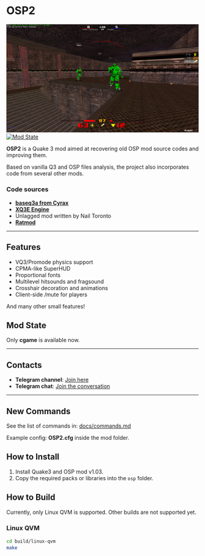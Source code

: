 # OSP2

![OSP2 Screenshot](https://github.com/snems/OSP2/blob/master/docs/shot.jpg?raw=true)  
[![Mod State](https://img.shields.io/badge/Mod%20State-Development-yellow)](https://github.com/snems/OSP2)

**OSP2** is a Quake 3 mod aimed at recovering old OSP mod source codes and improving them.

Based on vanilla Q3 and OSP files analysis, the project also incorporates code from several other mods.

### Code sources

- **[baseq3a from Cyrax](https://github.com/ec-/baseq3a)**
- **[XQ3E Engine](https://github.com/xq3e/engine)**
- Unlagged mod written by Nail Toronto
- **[Ratmod](https://github.com/rdntcntrl/ratoa_gamecode)**

---

## Features

- VQ3/Promode physics support
- CPMA-like SuperHUD
- Proportional fonts
- Multilevel hitsounds and fragsound
- Crosshair decoration and animations
- Client-side /mute for players

And many other small features!

## Mod State
Only **cgame** is available now.

---

## Contacts

- **Telegram channel**: [Join here](https://t.me/q3osp2)
- **Telegram chat**: [Join the conversation](https://t.me/q3_osp2)

---

## New Commands

See the list of commands in: [docs/commands.md](docs/commands.md)

Example config: **OSP2.cfg** inside the mod folder.

## How to Install

1. Install Quake3 and OSP mod v1.03.
2. Copy the required packs or libraries into the `osp` folder.

## How to Build

Currently, only Linux QVM is supported. Other builds are not supported yet.

### Linux QVM

```bash
cd build/linux-qvm
make
